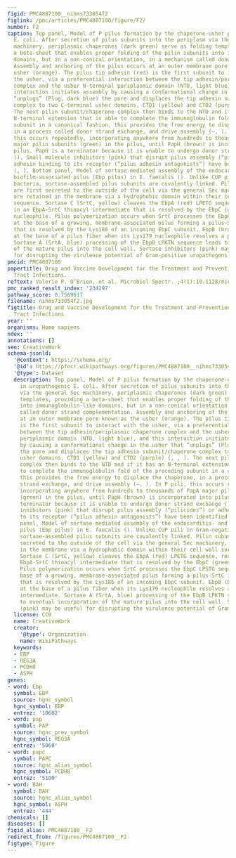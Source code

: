 ```yaml
---
figid: PMC4887100__nihms733054f2
figlink: /pmc/articles/PMC4887100/figure/F2/
number: F2
caption: Top panel, Model of P pilus formation by the chaperone-usher pathway in uropathogenic
  E. coli. After secretion of pilus subunits into the periplasm via the general Sec
  machinery, periplasmic chaperones (dark green) serve as folding templates, providing
  a beta-sheet that enables proper folding of the pilin subunits into immunoglobulin-like
  domains, but in a non-conical orientation, in a mechanism called donor strand complementation.
  Assembly and anchoring of the pilus occurs at an outer membrane pore known as the
  usher (orange). The pilus tip adhesin (red) is the first subunit to interact with
  the usher, via a preferential interaction between the tip adhesin/periplasmic chaperone
  complex and the usher N-terminal periplasmic domain (NTD, light blue), and this
  interaction initiates assembly by causing a conformational change in the usher that
  “unplugs” (Plug, dark blue) the pore and displaces the tip adhesin subunit/chaperone
  complex to two C-terminal usher domains, CTD1 (yellow) and CTD2 (purple) (, , ).
  The next pilin subunit/chaperone complex then binds to the NTD and if it has an
  N-terminal extension that is able to complete the immunoglobulin fold of the preceding
  subunit in a canonical fashion, this provides the free energy to displace the chaperone,
  in a process called donor strand exchange, and drive assembly (–, ). In P pili,
  this occurs repeatedly, incorporating anywhere from hundreds to thousands of PapA
  major pilin subunits (green) in the pilus, until PapH (brown) is incorporated into
  pilus. PapH is a terminator because it is unable to undergo donor strand exchange
  (). Small molecule inhibitors (pink) that disrupt pilus assembly (“pilicides”) or
  adhesin binding to its receptor (“pilus adhesin antagonists”) have been identified
  (, ). Bottom panel, Model of sortase-mediated assembly of the endocarditis- and
  biofilm-associated pilus (Ebp pilus) in E. faecalis (). Unlike CUP pili in Gram-negative
  bacteria, sortase-assembled pilus subunits are covalently linked. Pilin subunits
  are first secreted to the outside of the cell via the general Sec machinery, and
  are retained in the membrane via a hydrophobic domain within their cell wall sorting
  sequence. Sortase C (SrtC, yellow) cleaves the EbpA (red) LPETG sequence, resulting
  in an EbpA-SrtC thioacyl intermediate that is resolved by the EbpC (green) Lys186
  nucleophile. Pilus polymerization occurs when SrtC processes the EbpC LPSTG sequence
  at the base of a growing, membrane-associated pilus forming a pilus-SrtC intermediate
  that is resolved by the Lys186 of an incoming EbpC subunit. EbpB (brown) incorporates
  at the base of a pilus fiber when its Lys179 nucleophile resolves a pilus-SrtC intermediate.
  Sortase A (SrtA, blue) processing of the EbpB LPKTN sequence leads to eventual incorporation
  of the mature pilus into the cell wall. Sortase inhibitors (pink) may be useful
  for disrupting the virulence potential of Gram-positive uropathogens.
pmcid: PMC4887100
papertitle: Drug and Vaccine Development for the Treatment and Prevention of Urinary
  Tract Infections.
reftext: Valerie P. O’Brien, et al. Microbiol Spectr. ;4(1):10.1128/microbiolspec.UTI-0013-2012.
pmc_ranked_result_index: '234297'
pathway_score: 0.7569617
filename: nihms733054f2.jpg
figtitle: Drug and Vaccine Development for the Treatment and Prevention of Urinary
  Tract Infections
year: ''
organisms: Homo sapiens
ndex: ''
annotations: []
seo: CreativeWork
schema-jsonld:
  '@context': https://schema.org/
  '@id': https://pfocr.wikipathways.org/figures/PMC4887100__nihms733054f2.html
  '@type': Dataset
  description: Top panel, Model of P pilus formation by the chaperone-usher pathway
    in uropathogenic E. coli. After secretion of pilus subunits into the periplasm
    via the general Sec machinery, periplasmic chaperones (dark green) serve as folding
    templates, providing a beta-sheet that enables proper folding of the pilin subunits
    into immunoglobulin-like domains, but in a non-conical orientation, in a mechanism
    called donor strand complementation. Assembly and anchoring of the pilus occurs
    at an outer membrane pore known as the usher (orange). The pilus tip adhesin (red)
    is the first subunit to interact with the usher, via a preferential interaction
    between the tip adhesin/periplasmic chaperone complex and the usher N-terminal
    periplasmic domain (NTD, light blue), and this interaction initiates assembly
    by causing a conformational change in the usher that “unplugs” (Plug, dark blue)
    the pore and displaces the tip adhesin subunit/chaperone complex to two C-terminal
    usher domains, CTD1 (yellow) and CTD2 (purple) (, , ). The next pilin subunit/chaperone
    complex then binds to the NTD and if it has an N-terminal extension that is able
    to complete the immunoglobulin fold of the preceding subunit in a canonical fashion,
    this provides the free energy to displace the chaperone, in a process called donor
    strand exchange, and drive assembly (–, ). In P pili, this occurs repeatedly,
    incorporating anywhere from hundreds to thousands of PapA major pilin subunits
    (green) in the pilus, until PapH (brown) is incorporated into pilus. PapH is a
    terminator because it is unable to undergo donor strand exchange (). Small molecule
    inhibitors (pink) that disrupt pilus assembly (“pilicides”) or adhesin binding
    to its receptor (“pilus adhesin antagonists”) have been identified (, ). Bottom
    panel, Model of sortase-mediated assembly of the endocarditis- and biofilm-associated
    pilus (Ebp pilus) in E. faecalis (). Unlike CUP pili in Gram-negative bacteria,
    sortase-assembled pilus subunits are covalently linked. Pilin subunits are first
    secreted to the outside of the cell via the general Sec machinery, and are retained
    in the membrane via a hydrophobic domain within their cell wall sorting sequence.
    Sortase C (SrtC, yellow) cleaves the EbpA (red) LPETG sequence, resulting in an
    EbpA-SrtC thioacyl intermediate that is resolved by the EbpC (green) Lys186 nucleophile.
    Pilus polymerization occurs when SrtC processes the EbpC LPSTG sequence at the
    base of a growing, membrane-associated pilus forming a pilus-SrtC intermediate
    that is resolved by the Lys186 of an incoming EbpC subunit. EbpB (brown) incorporates
    at the base of a pilus fiber when its Lys179 nucleophile resolves a pilus-SrtC
    intermediate. Sortase A (SrtA, blue) processing of the EbpB LPKTN sequence leads
    to eventual incorporation of the mature pilus into the cell wall. Sortase inhibitors
    (pink) may be useful for disrupting the virulence potential of Gram-positive uropathogens.
  license: CC0
  name: CreativeWork
  creator:
    '@type': Organization
    name: WikiPathways
  keywords:
  - EBP
  - REG3A
  - PCDH8
  - ASPH
genes:
- word: Ebp
  symbol: EBP
  source: hgnc_symbol
  hgnc_symbol: EBP
  entrez: '10682'
- word: pap
  symbol: PAP
  source: hgnc_prev_symbol
  hgnc_symbol: REG3A
  entrez: '5068'
- word: papc
  symbol: PAPC
  source: hgnc_alias_symbol
  hgnc_symbol: PCDH8
  entrez: '5100'
- word: BAH
  symbol: BAH
  source: hgnc_alias_symbol
  hgnc_symbol: ASPH
  entrez: '444'
chemicals: []
diseases: []
figid_alias: PMC4887100__F2
redirect_from: /figures/PMC4887100__F2
figtype: Figure
---
```

